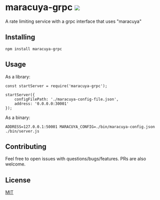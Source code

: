 # maracuya-grpc ![](https://travis-ci.org/dschenkelman/maracuya-grpc.svg?branch=master)
A rate limiting service with a grpc interface that uses "maracuya"

## Installing
```
npm install maracuya-grpc
```

## Usage
As a library:
```node
const startServer = require('maracuya-grpc');

startServer({ 
    configFilePath: './maracuya-config-file.json',
    address: '0.0.0.0:30001'
});
```

As a binary:
```
ADDRESS=127.0.0.1:50001 MARACUYA_CONFIG=./bin/maracuya-config.json ./bin/server.js
```

## Contributing
Feel free to open issues with questions/bugs/features. PRs are also welcome.

## License
[MIT](./LICENSE)